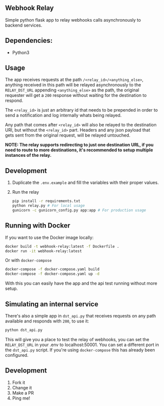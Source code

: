 Webhook Relay
---

Simple python flask app to relay webhooks calls asynchronously to backend services.

## Dependencies:
* Python3

## Usage

The app receives requests at the path `/<relay_id>/<anything_else>`, anything received in this path will be relayed asynchronously to the `RELAY_DST_URL` appending `<anything_else>` as the path, the original requester will get a `200` response without waiting for the destination to respond.

The `<relay_id>` is just an arbitrary id that needs to be prepended in order to send a notification and log internally whats being relayed.

Any path that comes after `<relay_id>` will also be relayed to the destination URl, but without the `<relay_id>` part. Headers and any json payload that gets sent from the original request, will be relayed untouched.

**NOTE: The relay supports redirecting to just one destination URL, if you need to route to more destinations, it's recommended to setup multiple instances of the relay.**


## Development

1. Duplicate the `.env.example` and fill the variables with their proper values.

2. Run the relay
    ```bash
    pip install -r requirements.txt
    python relay.py # For local usage
    gunicorn -c gunicorn_config.py app:app # For production usage
    ```

## Running with Docker
If you want to use the Docker image locally:

```bash
docker build -t webhook-relay:latest -f Dockerfile .
docker run -it webhook-relay:latest
```

Or with `docker-compose`

```bash
docker-compose -f docker-compose.yaml build
docker-compose -f docker-compose.yaml up -d
```

With this you can easily have the app and the api test running without more setup.

## Simulating an internal service
There's also a simple app in `dst_api.py` that receives requests on any path available and responds with `200`, to use it:

```bash
python dst_api.py
```

This will give you a place to test the relay of webhooks, you can set the `RELAY_DST_URL` in your .env to localhost:50001. You can set a different port in the `dst_api.py` script.
If you're using `docker-compose` this has already been configured.

## Development

1. Fork it
2. Change it
3. Make a PR
4. Ping me!

